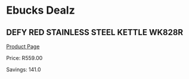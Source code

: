 
# Ebucks Dealz
## DEFY RED STAINLESS STEEL KETTLE WK828R
[Product Page](https://www.ebucks.com/web/shop/productSelected.do?prodId=1149077884&catId=704985963)

Price: R559.00

Savings: 141.0


	